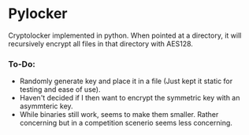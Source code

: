 Pylocker
===
Cryptolocker implemented in python. When pointed at a directory, it will recursively encrypt all files in that directory with AES128.

### To-Do:
* Randomly generate key and place it in a file (Just kept it static for testing and ease of use).
* Haven't decided if I then want to encrypt the symmetric key with an asymmteric key. 
* While binaries still work, seems to make them smaller. Rather concerning but in a competition scenerio seems less concerning.
